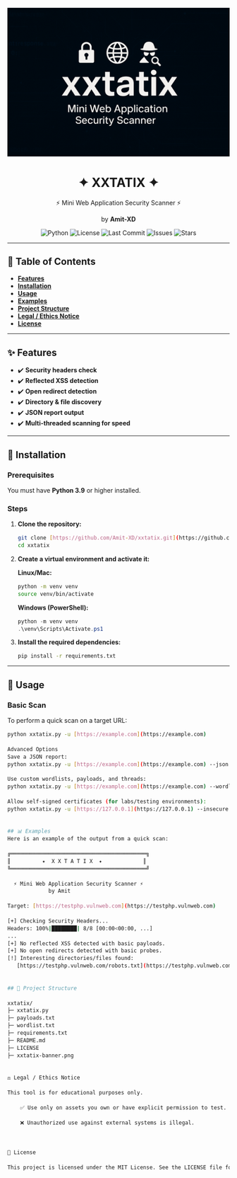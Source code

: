 <p align="center">
  <img src="xxtatix-banner.png" width="600" alt="XXTATIX Banner">
</p>

<h1 align="center">✦ XXTATIX ✦</h1>
<p align="center">⚡ Mini Web Application Security Scanner ⚡</p>
<p align="center">by <b>Amit-XD</b></p>

<p align="center">
  <img src="https://img.shields.io/badge/python-3.9%2B-blue" alt="Python">
  <img src="https://img.shields.io/github/license/Amit-XD/xxtatix" alt="License">
  <img src="https://img.shields.io/github/last-commit/Amit-XD/xxtatix" alt="Last Commit">
  <img src="https://img.shields.io/github/issues/Amit-XD/xxtatix" alt="Issues">
  <img src="https://img.shields.io/github/stars/Amit-XD/xxtatix?style=social" alt="Stars">
</p>

---

## 📑 Table of Contents
- [**Features**](#-features)
- [**Installation**](#-installation)
- [**Usage**](#-usage)
- [**Examples**](#-examples)
- [**Project Structure**](#-project-structure)
- [**Legal / Ethics Notice**](#️-legal--ethics-notice)
- [**License**](#-license)

---

## ✨ Features

* ✔️ **Security headers check**
* ✔️ **Reflected XSS detection**
* ✔️ **Open redirect detection**
* ✔️ **Directory & file discovery**
* ✔️ **JSON report output**
* ✔️ **Multi-threaded scanning for speed**

---

## 🚀 Installation

### **Prerequisites**
You must have **Python 3.9** or higher installed.

### **Steps**
1.  **Clone the repository:**
    ```bash
    git clone [https://github.com/Amit-XD/xxtatix.git](https://github.com/Amit-XD/xxtatix.git)
    cd xxtatix
    ```

2.  **Create a virtual environment and activate it:**

    **Linux/Mac:**
    ```bash
    python -m venv venv
    source venv/bin/activate
    ```

    **Windows (PowerShell):**
    ```powershell
    python -m venv venv
    .\venv\Scripts\Activate.ps1
    ```

3.  **Install the required dependencies:**
    ```bash
    pip install -r requirements.txt
    ```

---

## 📖 Usage

### **Basic Scan**
To perform a quick scan on a target URL:
```bash
python xxtatix.py -u [https://example.com](https://example.com)

Advanced Options
Save a JSON report:
python xxtatix.py -u [https://example.com](https://example.com) --json report.json

Use custom wordlists, payloads, and threads:
python xxtatix.py -u [https://example.com](https://example.com) --wordlist wordlist.txt --payloads payloads.txt --threads 20

Allow self-signed certificates (for labs/testing environments):
python xxtatix.py -u [https://127.0.0.1](https://127.0.0.1) --insecure


## 📊 Examples
Here is an example of the output from a quick scan:

╔═══════════════════════════════════════════╗
║          ✦  X X T A T I X  ✦             ║
╚═══════════════════════════════════════════╝

  ⚡ Mini Web Application Security Scanner ⚡
             by Amit

Target: [https://testphp.vulnweb.com](https://testphp.vulnweb.com)

[+] Checking Security Headers...
Headers: 100%|████████| 8/8 [00:00<00:00, ...]
...
[+] No reflected XSS detected with basic payloads.
[+] No open redirects detected with basic probes.
[!] Interesting directories/files found:
   [https://testphp.vulnweb.com/robots.txt](https://testphp.vulnweb.com/robots.txt)  [200]


## 📂 Project Structure

xxtatix/
├─ xxtatix.py
├─ payloads.txt
├─ wordlist.txt
├─ requirements.txt
├─ README.md
├─ LICENSE
├─ xxtatix-banner.png


⚖️ Legal / Ethics Notice

This tool is for educational purposes only.

    ✅ Use only on assets you own or have explicit permission to test.

    ❌ Unauthorized use against external systems is illegal.



📜 License

This project is licensed under the MIT License. See the LICENSE file for full details.





